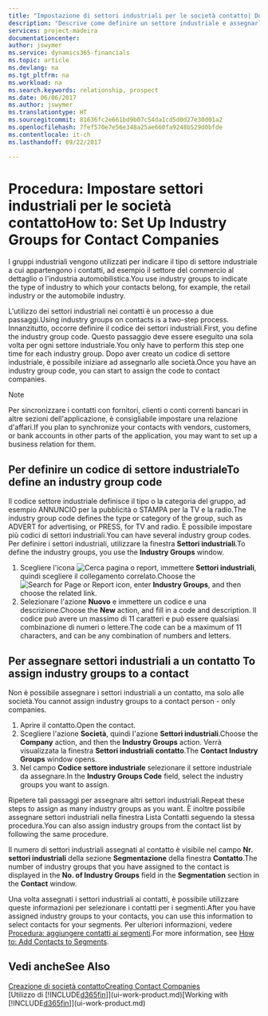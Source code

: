 ```yaml
---
title: "Impostazione di settori industriali per le società contatto| Documenti Microsoft"
description: "Descrive come definire un settore industriale e assegnarlo a una società contatto, ad esempio il settore del commercio al dettaglio o dell'industria automobilistica."
services: project-madeira
documentationcenter: 
author: jswymer
ms.service: dynamics365-financials
ms.topic: article
ms.devlang: na
ms.tgt_pltfrm: na
ms.workload: na
ms.search.keywords: relationship, prospect
ms.date: 06/06/2017
ms.author: jswymer
ms.translationtype: HT
ms.sourcegitcommit: 81636fc2e661bd9b07c54da1cd5d0d27e30d01a2
ms.openlocfilehash: 7fef570e7e56e348a25ae660fa9248b529d0bfde
ms.contentlocale: it-ch
ms.lasthandoff: 09/22/2017

---
```

# <a name="how-to-set-up-industry-groups-for-contact-companies"></a><span data-ttu-id="99ab9-103">Procedura: Impostare settori industriali per le società contatto</span><span class="sxs-lookup"><span data-stu-id="99ab9-103">How to: Set Up Industry Groups for Contact Companies</span></span>
<span data-ttu-id="99ab9-104">I gruppi industriali vengono utilizzati per indicare il tipo di settore industriale a cui appartengono i contatti, ad esempio il settore del commercio al dettaglio o l'industria automobilistica.</span><span class="sxs-lookup"><span data-stu-id="99ab9-104">You use industry groups to indicate the type of industry to which your contacts belong, for example, the retail industry or the automobile industry.</span></span>

<span data-ttu-id="99ab9-105">L'utilizzo dei settori industriali nei contatti è un processo a due passaggi.</span><span class="sxs-lookup"><span data-stu-id="99ab9-105">Using industry groups on contacts is a two-step process.</span></span> <span data-ttu-id="99ab9-106">Innanzitutto, occorre definire il codice dei settori industriali.</span><span class="sxs-lookup"><span data-stu-id="99ab9-106">First, you define the industry group code.</span></span> <span data-ttu-id="99ab9-107">Questo passaggio deve essere eseguito una sola volta per ogni settore industriale.</span><span class="sxs-lookup"><span data-stu-id="99ab9-107">You only have to perform this step one time for each industry group.</span></span> <span data-ttu-id="99ab9-108">Dopo aver creato un codice di settore industriale, è possibile iniziare ad assegnarlo alle società.</span><span class="sxs-lookup"><span data-stu-id="99ab9-108">Once you have an industry group code, you can start to assign the code to contact companies.</span></span>

> [!NOTE]  
>   <span data-ttu-id="99ab9-109">Per sincronizzare i contatti con fornitori, clienti o conti correnti bancari in altre sezioni dell'applicazione, è consigliabile impostare una relazione d'affari.</span><span class="sxs-lookup"><span data-stu-id="99ab9-109">If you plan to synchronize your contacts with vendors, customers, or bank accounts in other parts of the application, you may want to set up a business relation for them.</span></span>

## <a name="to-define-an-industry-group-code"></a><span data-ttu-id="99ab9-110">Per definire un codice di settore industriale</span><span class="sxs-lookup"><span data-stu-id="99ab9-110">To define an industry group code</span></span>
<span data-ttu-id="99ab9-111">Il codice settore industriale definisce il tipo o la categoria del gruppo, ad esempio ANNUNCIO per la pubblicità o STAMPA per la TV e la radio.</span><span class="sxs-lookup"><span data-stu-id="99ab9-111">The industry group code defines the type or category of the group, such as ADVERT for advertising, or PRESS, for TV and radio.</span></span> <span data-ttu-id="99ab9-112">È possibile impostare più codici di settori industriali.</span><span class="sxs-lookup"><span data-stu-id="99ab9-112">You can have several industry group codes.</span></span> <span data-ttu-id="99ab9-113">Per definire i settori industriali, utilizzare la finestra **Settori industriali**.</span><span class="sxs-lookup"><span data-stu-id="99ab9-113">To define the industry groups, you use the **Industry Groups** window.</span></span>

1. <span data-ttu-id="99ab9-114">Scegliere l'icona ![Cerca pagina o report](media/ui-search/search_small.png "icona Cerca pagina o report"), immettere **Settori industriali**, quindi scegliere il collegamento correlato.</span><span class="sxs-lookup"><span data-stu-id="99ab9-114">Choose the ![Search for Page or Report](media/ui-search/search_small.png "Search for Page or Report icon") icon, enter **Industry Groups**, and then choose the related link.</span></span>
2. <span data-ttu-id="99ab9-115">Selezionare l'azione **Nuovo** e immettere un codice e una descrizione.</span><span class="sxs-lookup"><span data-stu-id="99ab9-115">Choose the **New** action, and fill in a code and description.</span></span> <span data-ttu-id="99ab9-116">Il codice può avere un massimo di 11 caratteri e può essere qualsiasi combinazione di numeri o lettere.</span><span class="sxs-lookup"><span data-stu-id="99ab9-116">The code can be a maximum of 11 characters, and can be any combination of numbers and letters.</span></span>

## <span data-ttu-id="99ab9-117"><a name="AssignIndustryGroupContact"></a> Per assegnare settori industriali a un contatto</span><span class="sxs-lookup"><span data-stu-id="99ab9-117"><a name="AssignIndustryGroupContact"></a> To assign industry groups to a contact</span></span>
<span data-ttu-id="99ab9-118">Non è possibile assegnare i settori industriali a un contatto, ma solo alle società.</span><span class="sxs-lookup"><span data-stu-id="99ab9-118">You cannot assign industry groups to a contact person - only companies.</span></span>

1. <span data-ttu-id="99ab9-119">Aprire il contatto.</span><span class="sxs-lookup"><span data-stu-id="99ab9-119">Open the contact.</span></span>
2. <span data-ttu-id="99ab9-120">Scegliere l'azione **Società**, quindi l'azione **Settori industriali**.</span><span class="sxs-lookup"><span data-stu-id="99ab9-120">Choose the **Company** action, and then the **Industry Groups** action.</span></span> <span data-ttu-id="99ab9-121">Verrà visualizzata la finestra **Settori industriali contatto**.</span><span class="sxs-lookup"><span data-stu-id="99ab9-121">The **Contact Industry Groups** window opens.</span></span>
3. <span data-ttu-id="99ab9-122">Nel campo **Codice settore industriale** selezionare il settore industriale da assegnare.</span><span class="sxs-lookup"><span data-stu-id="99ab9-122">In the **Industry Groups Code** field, select the industry groups you want to assign.</span></span>

<span data-ttu-id="99ab9-123">Ripetere tali passaggi per assegnare altri settori industriali.</span><span class="sxs-lookup"><span data-stu-id="99ab9-123">Repeat these steps to assign as many industry groups as you want.</span></span> <span data-ttu-id="99ab9-124">È inoltre possibile assegnare settori industriali nella finestra Lista Contatti seguendo la stessa procedura.</span><span class="sxs-lookup"><span data-stu-id="99ab9-124">You can also assign industry groups from the contact list by following the same procedure.</span></span>

<span data-ttu-id="99ab9-125">Il numero di settori industriali assegnati al contatto è visibile nel campo **Nr. settori industriali** della sezione **Segmentazione** della finestra **Contatto**.</span><span class="sxs-lookup"><span data-stu-id="99ab9-125">The number of industry groups that you have assigned to the contact is displayed in the **No. of Industry Groups** field in the **Segmentation** section in the **Contact** window.</span></span>

<span data-ttu-id="99ab9-126">Una volta assegnati i settori industriali ai contatti, è possibile utilizzare queste informazioni per selezionare i contatti per i segmenti.</span><span class="sxs-lookup"><span data-stu-id="99ab9-126">After you have assigned industry groups to your contacts, you can use this information to select contacts for your segments.</span></span> <span data-ttu-id="99ab9-127">Per ulteriori informazioni, vedere [Procedura: aggiungere contatti ai segmenti](marketing-add-contact-segment.md).</span><span class="sxs-lookup"><span data-stu-id="99ab9-127">For more information, see [How to: Add Contacts to Segments](marketing-add-contact-segment.md).</span></span>

## <a name="see-also"></a><span data-ttu-id="99ab9-128">Vedi anche</span><span class="sxs-lookup"><span data-stu-id="99ab9-128">See Also</span></span>
[<span data-ttu-id="99ab9-129">Creazione di società contatto</span><span class="sxs-lookup"><span data-stu-id="99ab9-129">Creating Contact Companies</span></span>](marketing-create-contact-companies.md)  
<span data-ttu-id="99ab9-130">[Utilizzo di [!INCLUDE[d365fin](includes/d365fin_md.md)]](ui-work-product.md)</span><span class="sxs-lookup"><span data-stu-id="99ab9-130">[Working with [!INCLUDE[d365fin](includes/d365fin_md.md)]](ui-work-product.md)</span></span>

